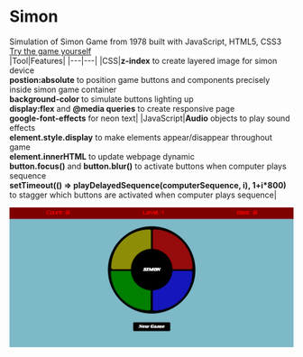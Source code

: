 # Simon
Simulation of Simon Game from 1978 built with JavaScript, HTML5, CSS3<br>
[Try the game yourself](https://fquinn454.github.io/simon/)<br>
|Tool|Features|
|---|---|
|CSS|**z-index** to create layered image for simon device<br>**postion:absolute** to position game buttons and components precisely inside simon game container<br> **background-color** to simulate buttons lighting up<br>**display:flex** and **@media queries** to create responsive page<br>**google-font-effects** for neon text|
|JavaScript|**Audio** objects to play sound effects<br>**element.style.display** to make elements appear/disappear throughout game<br>**element.innerHTML** to update webpage dynamic<br>**button.focus()** and **button.blur()** to activate buttons when computer plays sequence<br>**setTimeout(() => playDelayedSequence(computerSequence, i), 1+i*800)** to stagger which buttons are activated when computer plays sequence|

![Simon Game Demo](demo.gif)
